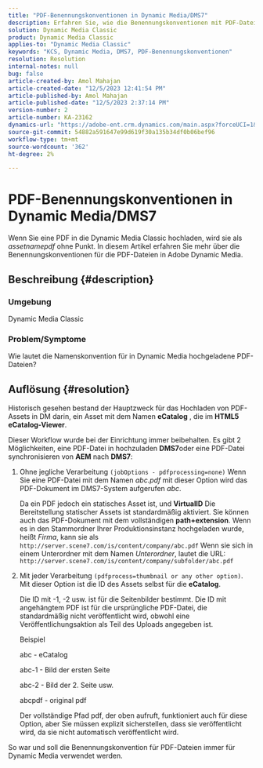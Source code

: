 ```yaml
---
title: "PDF-Benennungskonventionen in Dynamic Media/DMS7"
description: Erfahren Sie, wie die Benennungskonventionen mit PDF-Dateien in Adobe Dynamic Media Classic funktionieren.
solution: Dynamic Media Classic
product: Dynamic Media Classic
applies-to: "Dynamic Media Classic"
keywords: "KCS, Dynamic Media, DMS7, PDF-Benennungskonventionen"
resolution: Resolution
internal-notes: null
bug: false
article-created-by: Amol Mahajan
article-created-date: "12/5/2023 12:41:54 PM"
article-published-by: Amol Mahajan
article-published-date: "12/5/2023 2:37:14 PM"
version-number: 2
article-number: KA-23162
dynamics-url: "https://adobe-ent.crm.dynamics.com/main.aspx?forceUCI=1&pagetype=entityrecord&etn=knowledgearticle&id=b82a71a8-6b93-ee11-be37-6045bd0063aa"
source-git-commit: 54882a591647e99d619f30a135b34df0b06bef96
workflow-type: tm+mt
source-wordcount: '362'
ht-degree: 2%

---
```


# PDF-Benennungskonventionen in Dynamic Media/DMS7


Wenn Sie eine PDF in die Dynamic Media Classic hochladen, wird sie als *assetnamepdf* ohne Punkt. In diesem Artikel erfahren Sie mehr über die Benennungskonventionen für die PDF-Dateien in Adobe Dynamic Media.

## Beschreibung {#description}


### <b>Umgebung</b>

Dynamic Media Classic



### <b>Problem/Symptome</b>

Wie lautet die Namenskonvention für in Dynamic Media hochgeladene PDF-Dateien?


## Auflösung {#resolution}


Historisch gesehen bestand der Hauptzweck für das Hochladen von PDF-Assets in DM darin, ein Asset mit dem Namen <b>eCatalog</b> , die im <b>HTML5 eCatalog-Viewer</b>.

Dieser Workflow wurde bei der Einrichtung immer beibehalten. Es gibt 2 Möglichkeiten, eine PDF-Datei in hochzuladen <b>DMS7</b>oder eine PDF-Datei synchronisieren von <b>AEM</b> nach <b>DMS7</b>:

1. Ohne jegliche Verarbeitung `(jobOptions - pdfprocessing=none)` Wenn Sie eine PDF-Datei mit dem Namen *abc.pdf* mit dieser Option wird das PDF-Dokument im DMS7-System aufgerufen *abc*.


   Da ein PDF jedoch ein statisches Asset ist, und <b>VirtualID</b> Die Bereitstellung statischer Assets ist standardmäßig aktiviert. Sie können auch das PDF-Dokument mit dem vollständigen <b>path+extension</b>. Wenn es in den Stammordner Ihrer Produktionsinstanz hochgeladen wurde, heißt *Firma*, kann sie als `http://server.scene7.com/is/content/company/abc.pdf` Wenn sie sich in einem Unterordner mit dem Namen *Unterordner*, lautet die URL: `http://server.scene7.com/is/content/company/subfolder/abc.pdf`


2. Mit jeder Verarbeitung `(pdfprocess=thumbnail or any other option)`. Mit dieser Option ist die ID des Assets selbst für die <b>eCatalog</b>.


   Die ID mit -1, -2 usw. ist für die Seitenbilder bestimmt. Die ID mit angehängtem PDF ist für die ursprüngliche PDF-Datei, die standardmäßig nicht veröffentlicht wird, obwohl eine Veröffentlichungsaktion als Teil des Uploads angegeben ist.

   Beispiel



   abc - eCatalog

   abc-1 - Bild der ersten Seite

   abc-2 - Bild der 2. Seite usw.

   abcpdf - original pdf

   Der vollständige Pfad pdf, der oben aufruft, funktioniert auch für diese Option, aber Sie müssen explizit sicherstellen, dass sie veröffentlicht wird, da sie nicht automatisch veröffentlicht wird.


So war und soll die Benennungskonvention für PDF-Dateien immer für Dynamic Media verwendet werden.
